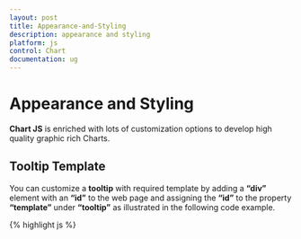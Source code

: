 ```yaml
---
layout: post
title: Appearance-and-Styling
description: appearance and styling
platform: js
control: Chart
documentation: ug
---
```


# Appearance and Styling

**Chart JS** is enriched with lots of customization options to develop high quality graphic rich Charts.

## Tooltip Template

You can customize a **tooltip** with required template by adding a **“div”** element with an **“id”** to the web page and assigning the **“id”** to the property **“template”** under **“tooltip”** as illustrated in the following code example.

{% highlight js %}

<div id="Tooltip" style="display: none;">
<div id="icon">
       <div id="grain"></div>
</div>
        <div id="value">
            <div>
            <div id="efpercentage">#point.x#</div>
                <div id="ef">#point.y#</div>
             </div>
        </div>

    </div>

<style class="cssStyles">
        .tooltipDiv {
            background-color:#C1272D !important;        
            color: white;
width:100px;
        }
        #Tooltip >div:first-child {
            float: left;
        }
        #Tooltip #value {
            float: right;
            height: 50px;
            width: 50px;
            background-color:#C1272D
        }
        #Tooltip #value >div {
            margin: 3px 5px 5px 5px;

        }
        #Tooltip #efpercentage {
            font-size: 12px;
            font-family: segoe ui;
            color:#E7C554;
font-weight: bold;
        }
         #Tooltip #ef {
             font-size: 20px;
             font-family: segoe ui;
font-weight: bold;

        }
        #grain {
            background-image: url("../images/chart/grain.png");
            height: 50px;
            width: 50px;
            background-repeat: no-repeat;
        }
    </style>

<script type="text/javascript" language="javascript">
**[JS]**

         $(function () {
             $("#container").ejChart(
                       {
                           series: [{
                               points: [{ x: 2002, y: 1.61 }, { x: 2003, y: 2.34 },
                               { x: 2004, y: 2.16 }, { x: 2005, y: 2.10 }, { x: 2006, 				y: 1.81 }, { x: 2007, y: 2.05 }, { x: 2008, y: 2.50 },
                               { x: 2009, y: 2.22 }, { x: 2010, y: 2.21 }, { x: 2011, 				y: 2.00 }, { x: 2012, y: 2.27 }],
                            name: 'India', 
tooltip :
{
					visible:true, 
template: 'Tooltip'
}
                           }

                           ]
                       });
         });


    </script>


{% endhighlight %}



{% include image.html url="/js/Chart/Concepts-and-Features/Appearance-and-Styling_images/Appearance-and-Styling_img1.png" Caption="Chart with Customized ToolTip"%}

## Label Template

You customize a **data label** with required template by adding a **“div”** element with an **“id”** to the web page and assigning the **“id”** to the property **“template”** under **“dataLabel”** as illustrated in the following code example.

{% highlight js %}

<div id="template">
        <div id="left">
            <img src="../images/chart/icon_investments.png"/>
        </div>
        <div id="right">
            <div id="point">#point.y#%</div>
        </div>
    </div>

    <style>
        #point {
            font-family: segoe ui;
            font-size: 16px;
            color: black;
        }
        #left, #right {
            float: left;   
        }
        img {
            height: 25px;
            width: 30px;
        }
        #left{
            background-color: #8CC640;   
        }
        #right{
            background-color: #C3C3C3; 
            height: 30px;
            border-style:solid;
            border-color:#8CC640;
            border-width: 1px;				
        }
        #template {
            display:none;
        }
    </style>

**[JS]**

    <script type="text/javascript" language="javascript">
        $(function () {
            $("#container").ejChart(
                {
                    series: [{
                        	points: [{ x: 2005, y: 28.1, { x: 2006, y: 29.2 }, { x: 				2007,y: 33.9 },{ x: 2008, y: 36 }, { x: 2009, y: 32.4 }, { 				x: 2010, y: 32 },{ x: 2011, y: 32.8,],name: 'India',  					marker: { 
					dataLabel: { 
						visible:true, 										template:'template'}}, 
						fill: '#8CC640' 
                    			},
                        //....

                    ]
                });
        });
        </script>


{% endhighlight %}



{% include image.html url="/js/Chart/Concepts-and-Features/Appearance-and-Styling_images/Appearance-and-Styling_img2.png" Caption="Chart with Customized Label"%}

## Label Formatting

### Numerical Axis

By default, the label texts are automatically determined based on the axis data points and the generated intervals. You can make the Chart readable and understandable by formatting axes labels. For example, add "$" prefix when values are given in dollars and add "°F" postfix when values are given in Fahrenheit degrees. To achieve this “**labelFormat**” property in axis is used.

{% highlight js %}

**[JS]**

$("#chartcontainer").ejChart(
               {   
                   // ...              
                    primaryYAxis:
                         {
                             labelFormat: "{value}%",
                         }
                   // ...             
               });


{% endhighlight %}



### Date time Axis

For **datetime** axis, all globalized date time formats are supported. By default, based on the interval type the **labelFormat** is calculated. When the **intervalType** is **“year”** then the **labelFormat** is **'MMM, yyyy'**.

Some of the **labelFormat** for **datetime** axis:

* 'MMM, yyyy'

* 'dd, MMM'

* 'dd/MM/yyyy'

* 'dd, hh:mm'

* 'hh:mm:ss'

* 'hh:mm:ss:tt'



{% highlight js %}

**[JS]**

$("#chartcontainer").ejChart(
               {   
                   // ...              
                    primaryXAxis:
                           {                
                               labelFormat: 'MMM-yyyy',
                               valueType: 'datetime'

                           },
                   // ...             
               });


{% endhighlight %}



{% include image.html url="/js/Chart/Concepts-and-Features/Appearance-and-Styling_images/Appearance-and-Styling_img3.png" Caption="Chart with Customized Axis Labels"%}

## Title and Subtitle

**EJ Chart** provides **Title and Subtitle** support that is used to give additional information about the chart data. It also has various options to customize the font alignment of the **Title and Subtitle**. 

{% highlight js %}

**[JS]**
    $("#chartcontainer").ejChart(
    {
        title: {
            text: "Chart Title",        
            subTitle: { text: "Subtitle" }
        }
    });


{% endhighlight %}



The following screenshot shows the **Title and Subtitle** in **Chart** control.

{% include image.html url="/js/Chart/Concepts-and-Features/Appearance-and-Styling_images/Appearance-and-Styling_img4.png" Caption="Title and subtitle"%}

## Chart Background and Foreground

You can customize the background for different portion of Chart.

### To Chart

Using the **background** property you can customize the background color of the Chart.

**Code**

{% highlight js %}

**[JS]**

$("#chartcontainer").ejChart(
               {                 
                    background: '#1E90FF',
                   // ...             
               });


{% endhighlight %}



{% include image.html url="/js/Chart/Concepts-and-Features/Appearance-and-Styling_images/Appearance-and-Styling_img5.png" Caption="Chart with customized background"%}

### To Chart Area

Using **background** property in **ChartArea** you can customize the background color of the **Chart** area.

**Code**

{% highlight js %}

**[JS]**

$("#chartcontainer").ejChart(
               {   
                   // ...              
                    chartArea: { background: '#cc3333' },
                   // ...             
               });


{% endhighlight %}



{% include image.html url="/js/Chart/Concepts-and-Features/Appearance-and-Styling_images/Appearance-and-Styling_img6.png" Caption="Chart with Customized Chart area"%}

### BackGround Image

JS Chart allows you to add background image for your Chart using backGroundImageUrl property.

{% highlight js %}

**[JS]**

$("#chartcontainer").ejChart(
               {   
                   // ...              
                      backGroundImageUrl: '../images/chart/wheat.png',
                   // ...             
               });


{% endhighlight %}



{% include image.html url="/js/Chart/Concepts-and-Features/Appearance-and-Styling_images/Appearance-and-Styling_img7.png" Caption="Chart with background image"%}

## Theme

Chart has built-in theme support. The theme configures the colors of following Chart element.

1. Fonts

2. Axis lines

3. Series color

4. Legend

5. Tooltip

6. Background



**Code**

{% highlight js %}

**[JS]**

$("#chartcontainer").ejChart(
               {   
                   // ...              
                      theme: 'gradientlight',
                   // ...             
               });


{% endhighlight %}

Following predefined themes are available in **JS Chart**.

1. flatlight     

2. flatdark     

3. gradientlight

4. gradientdark

5. azure

6. azuredark

7. lime 

8. limedark

9. saffron

10. saffrondark

11. gradient-azure

12. gradient-azuredark

13. gradient-lime

14. gradient-limedark

15. gradient-saffron

16. gradient-saffrondark



{% include image.html url="/js/Chart/Concepts-and-Features/Appearance-and-Styling_images/Appearance-and-Styling_img8.png" Caption="Chart with Theme"%}

## Custom Color palette 

Apart from the themes, to define custom set of color you can use “**palette**” property. **Palette** customizes the color of series in the **Chart**. 

{% highlight js %}

**[JS]**

$("#chartcontainer").ejChart(
               {   
                   // ...              
                    palette: ["#69D2E7", "#E27F2D", "#6A4B82"],
                   // ...             
               });


{% endhighlight %}



{% include image.html url="/js/Chart/Concepts-and-Features/Appearance-and-Styling_images/Appearance-and-Styling_img9.png" Caption="Chart with Palette property"%}

